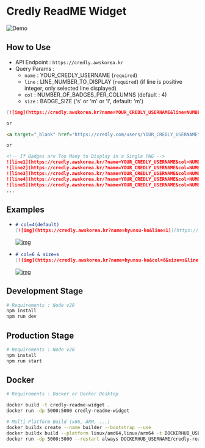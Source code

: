 # Credly ReadME Widget
![Demo](https://credly.awskorea.kr?name=seungryel-sim&size=s&col=3&line=1)

## How to Use
- API Endpoint : `https://credly.awskorea.kr`
- Query Params :
    - `name` : YOUR_CREDLY_USERNAME (`required`)
    - `line` : LINE_NUMBER_TO_DISPLAY (`required`) (if line is positive integer, only selected line displayed)
    - `col` : NUMBER_OF_BADGES_PER_COLUMNS (default : 4)
    - `size` : BADGE_SIZE ('s' or 'm' or 'l', default: 'm')

```markdown
[![img](https://credly.awskorea.kr?name=YOUR_CREDLY_USERNAME&line=NUMBER_OF_LINE&col=NUMBER_OF_BADGES_PER_COLUMNS&size=BADGE_SIZE)](https://credly.com/users/YOUR_CREDLY_USERNAME)

or

<a target="_blank" href="https://credly.com/users/YOUR_CREDLY_USERNAME"><img src="https://credly.awskorea.kr?name=YOUR_CREDLY_USERNAME&line=NUMBER_OF_LINE&col=NUMBER_OF_BADGES_PER_COLUMNS&size=BADGE_SIZE" /></a>

or

<!-- If Badges are Too Many to Display in a Single PNG -->
![line1](https://credly.awskorea.kr/?name=YOUR_CREDLY_USERNAME&col=NUMBER_OF_BADGES_PER_COLUMNS&line=1)<br/>
![line2](https://credly.awskorea.kr/?name=YOUR_CREDLY_USERNAME&col=NUMBER_OF_BADGES_PER_COLUMNS&line=2)<br/>
![line3](https://credly.awskorea.kr/?name=YOUR_CREDLY_USERNAME&col=NUMBER_OF_BADGES_PER_COLUMNS&line=3)<br/>
![line4](https://credly.awskorea.kr/?name=YOUR_CREDLY_USERNAME&col=NUMBER_OF_BADGES_PER_COLUMNS&line=4)<br/>
![line5](https://credly.awskorea.kr/?name=YOUR_CREDLY_USERNAME&col=NUMBER_OF_BADGES_PER_COLUMNS&line=5)<br/>
...
```

## Examples
- ```markdown
  # col=4(default)
  [![img](https://credly.awskorea.kr?name=hyunsu-ko&line=1)](https://credly.com/users/hyunsu-ko)
  ```
  [![img](https://credly.awskorea.kr?name=hyunsu-ko&line=1)](https://credly.com/users/hyunsu-ko)
- ```markdown
  # col=6 & size=s
  [![img](https://credly.awskorea.kr?name=hyunsu-ko&col=8&size=s&line=1)](https://credly.com/users/hyunsu-ko)
  ```
  [![img](https://credly.awskorea.kr?name=hyunsu-ko&col=8&size=s&line=1)](https://credly.com/users/hyunsu-ko)

## Development Stage
```bash
# Requirements : Node v20
npm install
npm run dev
```

## Production Stage
```bash
# Requirements : Node v20
npm install
npm run start
```

## Docker
```bash
# Requirements : Docker or Docker Desktop

docker build -t credly-readme-widget .
docker run -dp 5000:5000 credly-readme-widget

# Multi-Platform Build (x86, ARM, ...)
docker buildx create --name builder --bootstrap --use
docker buildx build --platform linux/amd64,linux/arm64 -t DOCKERHUB_USERNAME/credly-readme-widget --push .
docker run -dp 5000:5000 --restart always DOCKERHUB_USERNAME/credly-readme-widget
```
